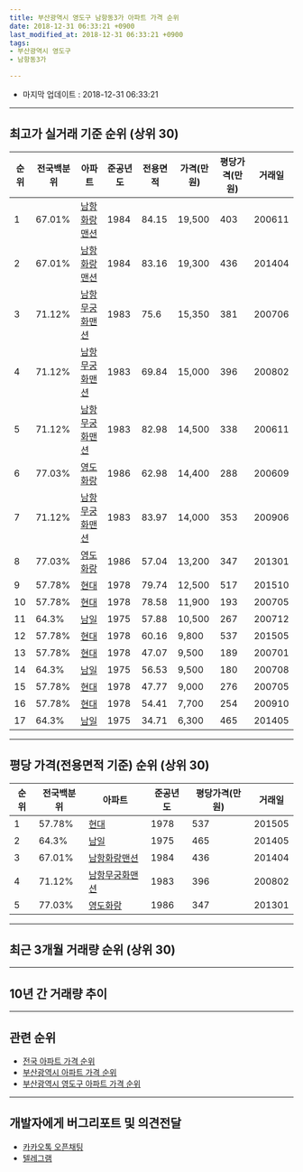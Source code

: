 ```yaml
---
title: 부산광역시 영도구 남항동3가 아파트 가격 순위
date: 2018-12-31 06:33:21 +0900
last_modified_at: 2018-12-31 06:33:21 +0900
tags:
- 부산광역시 영도구
- 남항동3가

---
```


* 마지막 업데이트 : 2018-12-31 06:33:21

---

## 최고가 실거래 기준 순위 (상위 30)


|순위|전국백분위|아파트|준공년도|전용면적|가격(만원)|평당가격(만원)|거래일|
|---|---|---|---|---|---|---|---|
|1|67.01%|[남항화랑맨션](https://search.naver.com/search.naver?query=%EB%B6%80%EC%82%B0%EA%B4%91%EC%97%AD%EC%8B%9C+%EC%98%81%EB%8F%84%EA%B5%AC+%EB%82%A8%ED%95%AD%EB%8F%993%EA%B0%80+%EB%82%A8%ED%95%AD%ED%99%94%EB%9E%91%EB%A7%A8%EC%85%98)|1984|84.15|19,500|403|200611|
|2|67.01%|[남항화랑맨션](https://search.naver.com/search.naver?query=%EB%B6%80%EC%82%B0%EA%B4%91%EC%97%AD%EC%8B%9C+%EC%98%81%EB%8F%84%EA%B5%AC+%EB%82%A8%ED%95%AD%EB%8F%993%EA%B0%80+%EB%82%A8%ED%95%AD%ED%99%94%EB%9E%91%EB%A7%A8%EC%85%98)|1984|83.16|19,300|436|201404|
|3|71.12%|[남항무궁화맨션](https://search.naver.com/search.naver?query=%EB%B6%80%EC%82%B0%EA%B4%91%EC%97%AD%EC%8B%9C+%EC%98%81%EB%8F%84%EA%B5%AC+%EB%82%A8%ED%95%AD%EB%8F%993%EA%B0%80+%EB%82%A8%ED%95%AD%EB%AC%B4%EA%B6%81%ED%99%94%EB%A7%A8%EC%85%98)|1983|75.6|15,350|381|200706|
|4|71.12%|[남항무궁화맨션](https://search.naver.com/search.naver?query=%EB%B6%80%EC%82%B0%EA%B4%91%EC%97%AD%EC%8B%9C+%EC%98%81%EB%8F%84%EA%B5%AC+%EB%82%A8%ED%95%AD%EB%8F%993%EA%B0%80+%EB%82%A8%ED%95%AD%EB%AC%B4%EA%B6%81%ED%99%94%EB%A7%A8%EC%85%98)|1983|69.84|15,000|396|200802|
|5|71.12%|[남항무궁화맨션](https://search.naver.com/search.naver?query=%EB%B6%80%EC%82%B0%EA%B4%91%EC%97%AD%EC%8B%9C+%EC%98%81%EB%8F%84%EA%B5%AC+%EB%82%A8%ED%95%AD%EB%8F%993%EA%B0%80+%EB%82%A8%ED%95%AD%EB%AC%B4%EA%B6%81%ED%99%94%EB%A7%A8%EC%85%98)|1983|82.98|14,500|338|200611|
|6|77.03%|[영도화랑](https://search.naver.com/search.naver?query=%EB%B6%80%EC%82%B0%EA%B4%91%EC%97%AD%EC%8B%9C+%EC%98%81%EB%8F%84%EA%B5%AC+%EB%82%A8%ED%95%AD%EB%8F%993%EA%B0%80+%EC%98%81%EB%8F%84%ED%99%94%EB%9E%91)|1986|62.98|14,400|288|200609|
|7|71.12%|[남항무궁화맨션](https://search.naver.com/search.naver?query=%EB%B6%80%EC%82%B0%EA%B4%91%EC%97%AD%EC%8B%9C+%EC%98%81%EB%8F%84%EA%B5%AC+%EB%82%A8%ED%95%AD%EB%8F%993%EA%B0%80+%EB%82%A8%ED%95%AD%EB%AC%B4%EA%B6%81%ED%99%94%EB%A7%A8%EC%85%98)|1983|83.97|14,000|353|200906|
|8|77.03%|[영도화랑](https://search.naver.com/search.naver?query=%EB%B6%80%EC%82%B0%EA%B4%91%EC%97%AD%EC%8B%9C+%EC%98%81%EB%8F%84%EA%B5%AC+%EB%82%A8%ED%95%AD%EB%8F%993%EA%B0%80+%EC%98%81%EB%8F%84%ED%99%94%EB%9E%91)|1986|57.04|13,200|347|201301|
|9|57.78%|[현대](https://search.naver.com/search.naver?query=%EB%B6%80%EC%82%B0%EA%B4%91%EC%97%AD%EC%8B%9C+%EC%98%81%EB%8F%84%EA%B5%AC+%EB%82%A8%ED%95%AD%EB%8F%993%EA%B0%80+%ED%98%84%EB%8C%80)|1978|79.74|12,500|517|201510|
|10|57.78%|[현대](https://search.naver.com/search.naver?query=%EB%B6%80%EC%82%B0%EA%B4%91%EC%97%AD%EC%8B%9C+%EC%98%81%EB%8F%84%EA%B5%AC+%EB%82%A8%ED%95%AD%EB%8F%993%EA%B0%80+%ED%98%84%EB%8C%80)|1978|78.58|11,900|193|200705|
|11|64.3%|[남일](https://search.naver.com/search.naver?query=%EB%B6%80%EC%82%B0%EA%B4%91%EC%97%AD%EC%8B%9C+%EC%98%81%EB%8F%84%EA%B5%AC+%EB%82%A8%ED%95%AD%EB%8F%993%EA%B0%80+%EB%82%A8%EC%9D%BC)|1975|57.88|10,500|267|200712|
|12|57.78%|[현대](https://search.naver.com/search.naver?query=%EB%B6%80%EC%82%B0%EA%B4%91%EC%97%AD%EC%8B%9C+%EC%98%81%EB%8F%84%EA%B5%AC+%EB%82%A8%ED%95%AD%EB%8F%993%EA%B0%80+%ED%98%84%EB%8C%80)|1978|60.16|9,800|537|201505|
|13|57.78%|[현대](https://search.naver.com/search.naver?query=%EB%B6%80%EC%82%B0%EA%B4%91%EC%97%AD%EC%8B%9C+%EC%98%81%EB%8F%84%EA%B5%AC+%EB%82%A8%ED%95%AD%EB%8F%993%EA%B0%80+%ED%98%84%EB%8C%80)|1978|47.07|9,500|189|200701|
|14|64.3%|[남일](https://search.naver.com/search.naver?query=%EB%B6%80%EC%82%B0%EA%B4%91%EC%97%AD%EC%8B%9C+%EC%98%81%EB%8F%84%EA%B5%AC+%EB%82%A8%ED%95%AD%EB%8F%993%EA%B0%80+%EB%82%A8%EC%9D%BC)|1975|56.53|9,500|180|200708|
|15|57.78%|[현대](https://search.naver.com/search.naver?query=%EB%B6%80%EC%82%B0%EA%B4%91%EC%97%AD%EC%8B%9C+%EC%98%81%EB%8F%84%EA%B5%AC+%EB%82%A8%ED%95%AD%EB%8F%993%EA%B0%80+%ED%98%84%EB%8C%80)|1978|47.77|9,000|276|200705|
|16|57.78%|[현대](https://search.naver.com/search.naver?query=%EB%B6%80%EC%82%B0%EA%B4%91%EC%97%AD%EC%8B%9C+%EC%98%81%EB%8F%84%EA%B5%AC+%EB%82%A8%ED%95%AD%EB%8F%993%EA%B0%80+%ED%98%84%EB%8C%80)|1978|54.41|7,700|254|200910|
|17|64.3%|[남일](https://search.naver.com/search.naver?query=%EB%B6%80%EC%82%B0%EA%B4%91%EC%97%AD%EC%8B%9C+%EC%98%81%EB%8F%84%EA%B5%AC+%EB%82%A8%ED%95%AD%EB%8F%993%EA%B0%80+%EB%82%A8%EC%9D%BC)|1975|34.71|6,300|465|201405|


---

## 평당 가격(전용면적 기준) 순위 (상위 30)


|순위|전국백분위|아파트|준공년도|평당가격(만원)|거래일|
|---|---|---|---|---|---|
|1|57.78%|[현대](https://search.naver.com/search.naver?query=%EB%B6%80%EC%82%B0%EA%B4%91%EC%97%AD%EC%8B%9C+%EC%98%81%EB%8F%84%EA%B5%AC+%EB%82%A8%ED%95%AD%EB%8F%993%EA%B0%80+%ED%98%84%EB%8C%80)|1978|537|201505|
|2|64.3%|[남일](https://search.naver.com/search.naver?query=%EB%B6%80%EC%82%B0%EA%B4%91%EC%97%AD%EC%8B%9C+%EC%98%81%EB%8F%84%EA%B5%AC+%EB%82%A8%ED%95%AD%EB%8F%993%EA%B0%80+%EB%82%A8%EC%9D%BC)|1975|465|201405|
|3|67.01%|[남항화랑맨션](https://search.naver.com/search.naver?query=%EB%B6%80%EC%82%B0%EA%B4%91%EC%97%AD%EC%8B%9C+%EC%98%81%EB%8F%84%EA%B5%AC+%EB%82%A8%ED%95%AD%EB%8F%993%EA%B0%80+%EB%82%A8%ED%95%AD%ED%99%94%EB%9E%91%EB%A7%A8%EC%85%98)|1984|436|201404|
|4|71.12%|[남항무궁화맨션](https://search.naver.com/search.naver?query=%EB%B6%80%EC%82%B0%EA%B4%91%EC%97%AD%EC%8B%9C+%EC%98%81%EB%8F%84%EA%B5%AC+%EB%82%A8%ED%95%AD%EB%8F%993%EA%B0%80+%EB%82%A8%ED%95%AD%EB%AC%B4%EA%B6%81%ED%99%94%EB%A7%A8%EC%85%98)|1983|396|200802|
|5|77.03%|[영도화랑](https://search.naver.com/search.naver?query=%EB%B6%80%EC%82%B0%EA%B4%91%EC%97%AD%EC%8B%9C+%EC%98%81%EB%8F%84%EA%B5%AC+%EB%82%A8%ED%95%AD%EB%8F%993%EA%B0%80+%EC%98%81%EB%8F%84%ED%99%94%EB%9E%91)|1986|347|201301|


---

## 최근 3개월 거래량 순위 (상위 30)


<div style="width:100%;">
    <canvas id="deal_count_ranking" height="250"></canvas>
</div>


<script>
new Chart(document.getElementById("deal_count_ranking"), {
    type: 'horizontalBar',
    data: {
        labels: ['현대', '남일', '영도화랑', '남항무궁화맨션'],
        datasets: [{
            label: '실거래 수',
            data: [2, 1, 1, 1],
            borderColor: "rgba(255, 0, 128, 1)",
            backgroundColor: "rgba(255, 0, 128, 0.5)",
            fill: false,
        }]
    },
    options: {
        responsive: true,
        title: {
            display: true,
            text: '최근 3개월 거래량 순위'
        },
        tooltips: {
            mode: 'index',
            intersect: false,
            callbacks: {
                title: function(tooltipItems, data) {
                    return "실거래 수:";
                },
                label: function(tooltipItem, data) {
                    return data.labels[tooltipItem.index] + ": " + tooltipItem.xLabel;
                }
            }
        },
        hover: {
            mode: 'nearest',
            intersect: true
        },
        scales: {
            xAxes: [{
                display: true,
                scaleLabel: {
                    display: true,
                    labelString: '실거래 수'
                },
                ticks: {
                    suggestedMin: 0,
                }
            }],
            yAxes: [{
                display: true,
                ticks: {
                    autoSkip: false,
                    callback: function(value, index, values) {
                        if (value.length > 15)
                            return value.substr(0, 13) + "...";
                        else
                            return value;
                    }
                },
                scaleLabel: {
                    display: false,
                }
            }]
        }
    }
});

</script>


---

## 10년 간 거래량 추이


<div style="width:100%;">
    <canvas id="deal_progress" height="250"></canvas>
</div>

<script>
new Chart(document.getElementById("deal_progress"), {
    type: 'line',
    data: {
        labels: ['200812','200901','200902','200903','200904','200905','200906','200907','200908','200909','200910','200911','200912','201001','201002','201003','201004','201005','201006','201007','201008','201009','201010','201011','201012','201101','201102','201103','201104','201105','201106','201107','201108','201109','201110','201111','201112','201201','201202','201203','201204','201205','201206','201207','201208','201209','201210','201211','201212','201301','201302','201303','201304','201305','201306','201307','201308','201309','201310','201311','201312','201401','201402','201403','201404','201405','201406','201407','201408','201409','201410','201411','201412','201501','201502','201503','201504','201505','201506','201507','201508','201509','201510','201511','201512','201601','201602','201603','201604','201605','201606','201607','201608','201609','201610','201611','201612','201701','201702','201703','201704','201705','201706','201707','201708','201709','201710','201711','201712','201801','201802','201803','201804','201805','201806','201807','201808','201809','201810','201811','201812'],
        datasets: [{
            label: '실거래 수',
            pointRadius: 1,
            data: [0, 0, 2, 2, 0, 1, 2, 0, 1, 1, 1, 1, 0, 0, 0, 1, 1, 0, 1, 0, 0, 3, 1, 0, 1, 5, 0, 0, 0, 1, 0, 0, 0, 1, 4, 0, 1, 0, 1, 0, 1, 0, 0, 1, 0, 1, 1, 2, 1, 1, 0, 2, 0, 0, 1, 1, 2, 1, 5, 2, 1, 0, 0, 1, 3, 4, 2, 0, 2, 3, 3, 0, 0, 3, 2, 2, 1, 2, 1, 0, 1, 2, 1, 1, 1, 0, 0, 2, 3, 1, 1, 1, 2, 3, 1, 3, 1, 0, 1, 2, 2, 0, 4, 2, 1, 2, 2, 1, 0, 0, 0, 3, 0, 0, 0, 1, 1, 0, 1, 3, 1],
            borderColor: "rgba(255, 201, 14, 1)",
            backgroundColor: "rgba(255, 201, 14, 0.5)",
            fill: true,
        }]
    },
    options: {
        responsive: true,
        title: {
            display: true,
            text: '10년간 거래량 추이'
        },
        tooltips: {
            mode: 'index',
            intersect: false,
        },
        hover: {
            mode: 'nearest',
            intersect: true
        },
        scales: {
            xAxes: [{
                display: true,
                scaleLabel: {
                    display: true,
                    labelString: '년/월'
                }
            }],
            yAxes: [{
                display: true,
                ticks: {
                    suggestedMin: 0,
                },
                scaleLabel: {
                    display: true,
                    labelString: '실거래 수'
                }
            }]
        }
    }
});

</script>


---

## 관련 순위

- [전국 아파트 가격 순위](https://inasie.github.io/apt-ranking/전국)
- [부산광역시 아파트 가격 순위](https://inasie.github.io/apt-ranking/부산광역시)
- [부산광역시 영도구 아파트 가격 순위](https://inasie.github.io/apt-ranking/부산광역시-영도구)


---

## 개발자에게 버그리포트 및 의견전달

- [카카오톡 오픈채팅](https://open.kakao.com/o/gLJUAP4)
- [텔레그램](https://t.me/inasie)

